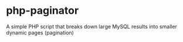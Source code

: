 # php-paginator
A simple PHP script that breaks down large MySQL results into smaller dynamic pages (pagination)
